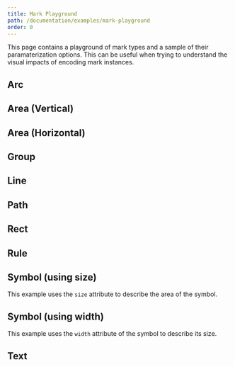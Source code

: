 ```yaml
---
title: Mark Playground
path: /documentation/examples/mark-playground
order: 0
---
```


This page contains a playground of mark types and a sample of their
paramaterization options. This can be useful when trying to understand
the visual impacts of encoding mark instances.

## Arc

<arc-tester></arc-tester>

## Area (Vertical)

<area-tester-vertical></area-tester-vertical>

## Area (Horizontal)

<area-tester-horizontal></area-tester-horizontal>

## Group

<group-tester></group-tester>

## Line

<line-tester></line-tester>

## Path

<path-tester></path-tester>

## Rect

<rect-tester></rect-tester>

## Rule

<rule-tester></rule-tester>

## Symbol (using size)

This example uses the `size` attribute to describe the area of the symbol.

<symbol-tester-area></symbol-tester-area>

## Symbol (using width)

This example uses the `width` attribute of the symbol to describe its size.

<symbol-tester-width></symbol-tester-width>

## Text

<text-tester></text-tester>
